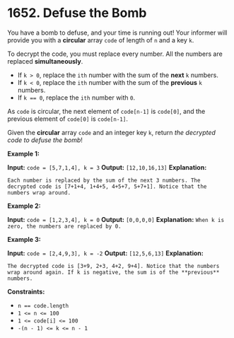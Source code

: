 # 1652. Defuse the Bomb

You have a bomb to defuse, and your time is running out! Your informer will provide you with a **circular** array `code` of length of `n` and a key `k`.

To decrypt the code, you must replace every number. All the numbers are replaced **simultaneously**.

*   If `k > 0`, replace the `ith` number with the sum of the **next** `k` numbers.
*   If `k < 0`, replace the `ith` number with the sum of the **previous** `k` numbers.
*   If `k == 0`, replace the `ith` number with `0`.

As `code` is circular, the next element of `code[n-1]` is `code[0]`, and the previous element of `code[0]` is `code[n-1]`.

Given the **circular** array `code` and an integer key `k`, return _the decrypted code to defuse the bomb_!

**Example 1:**

**Input:** `code = [5,7,1,4], k = 3`
**Output:** `[12,10,16,13]`
**Explanation:**
```
Each number is replaced by the sum of the next 3 numbers. The decrypted code is [7+1+4, 1+4+5, 4+5+7, 5+7+1]. Notice that the numbers wrap around.
```

**Example 2:**

**Input:** `code = [1,2,3,4], k = 0`
**Output:** `[0,0,0,0]`
**Explanation:** `When k is zero, the numbers are replaced by 0.`

**Example 3:**

**Input:** `code = [2,4,9,3], k = -2`
**Output:** `[12,5,6,13]`
**Explanation:**
```
The decrypted code is [3+9, 2+3, 4+2, 9+4]. Notice that the numbers wrap around again. If k is negative, the sum is of the **previous** numbers.
```

**Constraints:**

*   `n == code.length`
*   `1 <= n <= 100`
*   `1 <= code[i] <= 100`
*   `-(n - 1) <= k <= n - 1`
